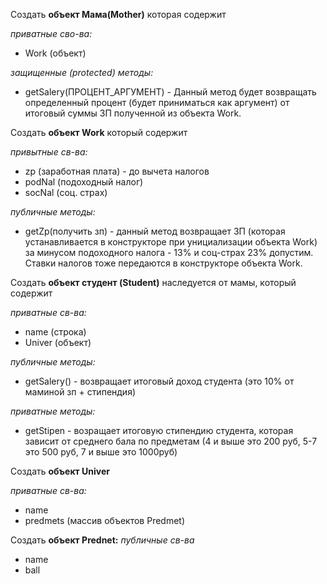 Создать **объект Мама(Mother)** которая содержит

*приватные сво-ва:*
- Work (объект)

*защищенные (protected) методы:*
- getSalery(ПРОЦЕНТ_АРГУМЕНТ) - Данный метод будет возвращать определенный процент (будет приниматься как аргумент) от итоговый суммы ЗП полученной из объекта Work.


Создать **объект Work** который содержит

*привытные св-ва:*
- zp (заработная плата) - до вычета налогов
- podNal (подоходный налог)
- socNal (соц. страх)

*публичные методы:*
- getZp(получить зп)  - данный метод возвращает ЗП (которая устанавливается в конструкторе при унициализации объекта Work) за минусом подоходного налога - 13% и соц-страх 23% допустим. Ставки налогов тоже передаются в конструкторе объекта Work.


Создать **объект студент (Student)** наследуется от мамы, который содержит

*приватные св-ва:*
- name (строка)
- Univer (объект)

*публичные методы:*
- getSalery() - возвращает итоговый доход студента (это 10% от маминой зп + стипендия)

*приватные методы:*
- getStipen - возращает итоговую стипендию студента, которая зависит от среднего бала по предметам (4 и выше это 200 руб, 5-7 это 500 руб, 7 и выше это 1000руб)


Создать **объект Univer**

*приватные св-ва:*
- name
- predmets (массив объектов Predmet)

Создать **объект Prednet:**
*публичные св-ва*
- name
- ball